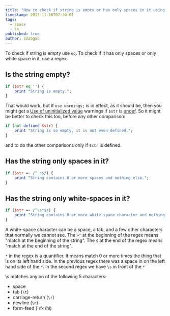 ```yaml
---
title: "How to check if string is empty or has only spaces in it using Perl?"
timestamp: 2013-11-16T07:30:01
tags:
  - space
  - \s
published: true
author: szabgab
---
```



To check if string is empty use `eq`. To check if it has only spaces
or only white space in it, use a regex.



## Is the string empty?

```perl
if ($str eq '') {
    print "String is empty.";
}
```

That would work, but if `use warnings;` is in effect, as it should be,
then you might get a [Use of uninitialized value](/use-of-uninitialized-value) warnings if `$str` is [undef](/undef-and-defined-in-perl). So it might
be better to check this too, before any other comparison:

```perl
if (not defined $str) {
    print "String is so empty, it is not even defined.";
}
```

and to do the other comparisons only if `$str` is defined.


## Has the string only spaces in it?

```perl
if ($str =~ /^ *$/) {
    print "String contains 0 or more spaces and nothing else.";
}
```

## Has the string only white-spaces in it?

```perl
if ($str =~ /^\s*$/) {
    print "String contains 0 or more white-space character and nothing else.";
}
```

A white-space character can be a space, a tab, and a few other characters that
normally we cannot see. The `>^` at the beginning of the regex means
"match at the beginning of the string".
The `$` at the end of the regex means "match at the end of the string".

`*` in the regex is a quantifier. It means match 0 or more times the thing
that is on its left hand side. In the previous regex there was a space in on the left hand side
of the `*`. In the second regex we have `\s` in front of the
`*`

\s matches any on of the following 5 characters:

* space
* tab (`\t`)
* carriage-return (`\r`)
* newline (`\n`)
* form-feed (`\f</hl)


